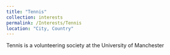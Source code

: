 ```yaml
---
title: "Tennis"
collection: interests
permalink: /Interests/Tennis
location: "City, Country"
---
```


Tennis is a volunteering society at the University of Manchester 


